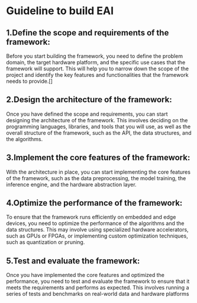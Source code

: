 # Guideline to build EAI

## 1.Define the scope and requirements of the framework:

Before you start building the framework, you need to define the problem domain, the target hardware platform, and the specific use cases that the framework will support. This will help you to narrow down the scope of the project and identify the key features and functionalities that the framework needs to provide.[]

## 2.Design the architecture of the framework:

Once you have defined the scope and requirements, you can start designing the architecture of the framework. This involves deciding on the programming languages, libraries, and tools that you will use, as well as the overall structure of the framework, such as the API, the data structures, and the algorithms.

## 3.Implement the core features of the framework:

With the architecture in place, you can start implementing the core features of the framework, such as the data preprocessing, the model training, the inference engine, and the hardware abstraction layer.

## 4.Optimize the performance of the framework:

To ensure that the framework runs efficiently on embedded and edge devices, you need to optimize the performance of the algorithms and the data structures. This may involve using specialized hardware accelerators, such as GPUs or FPGAs, or implementing custom optimization techniques, such as quantization or pruning.

## 5.Test and evaluate the framework:

Once you have implemented the core features and optimized the performance, you need to test and evaluate the framework to ensure that it meets the requirements and performs as expected. This involves running a series of tests and benchmarks on real-world data and hardware platforms
